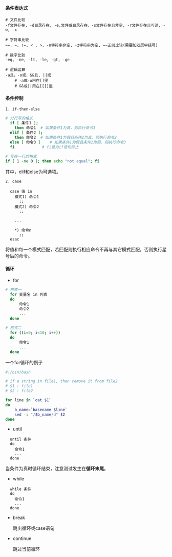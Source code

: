 #### 条件表达式

```
# 文件比较
-f文件存在, -d目录存在, -e,文件或目录存在，-s文件存在且非空, -r文件存在且可读, -w, -x

# 字符串比较
==, =, !=, < , >, -n字符串非空, -z字符串为空, =~正则比较(需要加双层中括号)

# 数字比较
-eq, -ne, -lt, -le, -gt, -ge

# 逻辑运算
-a且，-o或，&&且, ||或
	# -a或-o用在[]里
	# &&或||用在[[]]里
```

#### 条件控制

    1. if-then-else

```bash
# 分行写的格式  
  if [ 条件1 ]; 
    then 命令1  # 如果条件1为真，则执行命令1
  elif [ 条件2 ];
    then 命令2  # 如果条件1为假且条件2为真，则执行命令2
  else [ 命令3 ]    # 如果条件1为假且条件2为假，则执行命令3
  fi            # fi意为if语句终止
  
# 写在一行的格式
if [ 1 -ne 0 ]; then echo "not equal"; fi
```

其中，elif和else为可选项。

    2. case

```
  case 值 in
    模式1) 命令1
      ;;
    模式2) 命令2
      ;;

    ...

    *) 命令n
      ;;
  esac
```

将值和每一个模式匹配，若匹配则执行相应命令不再与其它模式匹配，否则执行星号后的命令。

#### 循环

- for

```bash
# 格式一
  for 变量名 in 列表
  do
      命令1
      命令2
      ...
  done
  
# 格式二
  for ((i=0; i<10; i++))
  do
      命令1
      ...
  done
```

一个for循环的例子

```bash
#!/bin/bash

# if a string in file1, then remove it from file2
# $1 : file1
# $2 : file2

for line in `cat $1`
do
	b_name=`basename $line`
	sed -i "/$b_name/d" $2
done
```



- until

```
  until 条件
  do
    命令1
    ...
  done
```

  当条件为真时循环结束，注意测试发生在**循环末尾**。

- while

```
  while 条件
  do
    命令1
    ...
  done
```

- break  

  跳出循环或case语句

- continue  

  跳过当前循环
